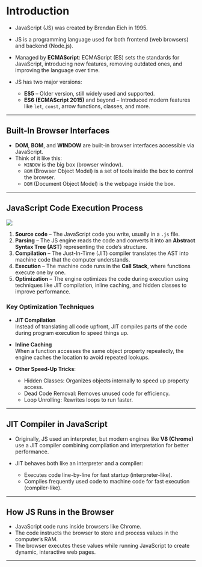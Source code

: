 # Introduction

- JavaScript (JS) was created by Brendan Eich in 1995.  
- JS is a programming language used for both frontend (web browsers) and backend (Node.js).  
- Managed by **ECMAScript**: ECMAScript (ES) sets the standards for JavaScript, introducing new features, removing outdated ones, and improving the language over time.

- JS has two major versions:  
  - **ES5** – Older version, still widely used and supported.  
  - **ES6 (ECMAScript 2015)** and beyond – Introduced modern features like `let`, `const`, arrow functions, classes, and more.

---

## Built-In Browser Interfaces

- **DOM**, **BOM**, and **WINDOW** are built-in browser interfaces accessible via JavaScript.  
- Think of it like this:  
  - `WINDOW` is the big box (browser window).  
  - `BOM` (Browser Object Model) is a set of tools inside the box to control the browser.  
  - `DOM` (Document Object Model) is the webpage inside the box.

---

## JavaScript Code Execution Process
![](00-Notes/JavsScript/IMGs/js_code_execution_process.png)
1. **Source code** – The JavaScript code you write, usually in a `.js` file.  
2. **Parsing** – The JS engine reads the code and converts it into an **Abstract Syntax Tree (AST)** representing the code’s structure.  
3. **Compilation** – The Just-In-Time (JIT) compiler translates the AST into machine code that the computer understands.  
4. **Execution** – The machine code runs in the **Call Stack**, where functions execute one by one.  
5. **Optimization** – The engine optimizes the code during execution using techniques like JIT compilation, inline caching, and hidden classes to improve performance.

### Key Optimization Techniques

- **JIT Compilation**  
  Instead of translating all code upfront, JIT compiles parts of the code during program execution to speed things up.

- **Inline Caching**  
  When a function accesses the same object property repeatedly, the engine caches the location to avoid repeated lookups.

- **Other Speed-Up Tricks**:  
  - Hidden Classes: Organizes objects internally to speed up property access.  
  - Dead Code Removal: Removes unused code for efficiency.  
  - Loop Unrolling: Rewrites loops to run faster.

---

## JIT Compiler in JavaScript

- Originally, JS used an interpreter, but modern engines like **V8 (Chrome)** use a JIT compiler combining compilation and interpretation for better performance.

- JIT behaves both like an interpreter and a compiler:  
  - Executes code line-by-line for fast startup (interpreter-like).  
  - Compiles frequently used code to machine code for fast execution (compiler-like).

---

## How JS Runs in the Browser

- JavaScript code runs inside browsers like Chrome.  
- The code instructs the browser to store and process values in the computer’s RAM.  
- The browser executes these values while running JavaScript to create dynamic, interactive web pages.

---

